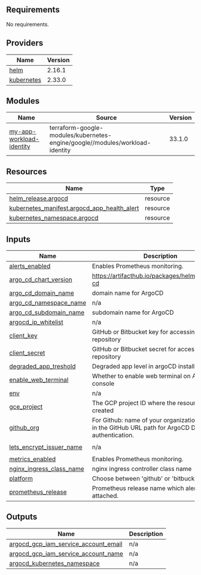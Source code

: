<!-- BEGIN_TF_DOCS -->
## Requirements

No requirements.

## Providers

| Name | Version |
|------|---------|
| <a name="provider_helm"></a> [helm](#provider\_helm) | 2.16.1 |
| <a name="provider_kubernetes"></a> [kubernetes](#provider\_kubernetes) | 2.33.0 |

## Modules

| Name | Source | Version |
|------|--------|---------|
| <a name="module_my-app-workload-identity"></a> [my-app-workload-identity](#module\_my-app-workload-identity) | terraform-google-modules/kubernetes-engine/google//modules/workload-identity | 33.1.0 |

## Resources

| Name | Type |
|------|------|
| [helm_release.argocd](https://registry.terraform.io/providers/hashicorp/helm/latest/docs/resources/release) | resource |
| [kubernetes_manifest.argocd_app_health_alert](https://registry.terraform.io/providers/hashicorp/kubernetes/latest/docs/resources/manifest) | resource |
| [kubernetes_namespace.argocd](https://registry.terraform.io/providers/hashicorp/kubernetes/latest/docs/resources/namespace) | resource |

## Inputs

| Name | Description | Type | Default | Required |
|------|-------------|------|---------|:--------:|
| <a name="input_alerts_enabled"></a> [alerts\_enabled](#input\_alerts\_enabled) | Enables Prometheus monitoring. | `bool` | `false` | no |
| <a name="input_argo_cd_chart_version"></a> [argo\_cd\_chart\_version](#input\_argo\_cd\_chart\_version) | https://artifacthub.io/packages/helm/argo/argo-cd | `string` | `"7.7.3"` | no |
| <a name="input_argo_cd_domain_name"></a> [argo\_cd\_domain\_name](#input\_argo\_cd\_domain\_name) | domain name for ArgoCD | `string` | n/a | yes |
| <a name="input_argo_cd_namespace_name"></a> [argo\_cd\_namespace\_name](#input\_argo\_cd\_namespace\_name) | n/a | `string` | `"argocd"` | no |
| <a name="input_argo_cd_subdomain_name"></a> [argo\_cd\_subdomain\_name](#input\_argo\_cd\_subdomain\_name) | subdomain name for ArgoCD | `string` | `"argocd"` | no |
| <a name="input_argocd_ip_whitelist"></a> [argocd\_ip\_whitelist](#input\_argocd\_ip\_whitelist) | n/a | `string` | `"0.0.0.0/0"` | no |
| <a name="input_client_key"></a> [client\_key](#input\_client\_key) | GitHub or Bitbucket key for accessing the repository | `string` | `null` | no |
| <a name="input_client_secret"></a> [client\_secret](#input\_client\_secret) | GitHub or Bitbucket secret for accessing the repository | `string` | `null` | no |
| <a name="input_degraded_app_treshold"></a> [degraded\_app\_treshold](#input\_degraded\_app\_treshold) | Degraded app level in argoCD installation. | `string` | `"0"` | no |
| <a name="input_enable_web_terminal"></a> [enable\_web\_terminal](#input\_enable\_web\_terminal) | Whether to enable web terminal on ArgoCD console | `bool` | `false` | no |
| <a name="input_env"></a> [env](#input\_env) | n/a | `string` | `"dev"` | no |
| <a name="input_gce_project"></a> [gce\_project](#input\_gce\_project) | The GCP project ID where the resources will be created | `string` | n/a | yes |
| <a name="input_github_org"></a> [github\_org](#input\_github\_org) | For Github: name of your organization as shown in the GitHub URL path for ArgoCD Dex authentication. | `string` | `null` | no |
| <a name="input_lets_encrypt_issuer_name"></a> [lets\_encrypt\_issuer\_name](#input\_lets\_encrypt\_issuer\_name) | n/a | `string` | `"cloudflare-issuer"` | no |
| <a name="input_metrics_enabled"></a> [metrics\_enabled](#input\_metrics\_enabled) | Enables Prometheus monitoring. | `bool` | `false` | no |
| <a name="input_nginx_ingress_class_name"></a> [nginx\_ingress\_class\_name](#input\_nginx\_ingress\_class\_name) | nginx ingress controller class name | `string` | `"nginx"` | no |
| <a name="input_platform"></a> [platform](#input\_platform) | Choose between 'github' or 'bitbucket-cloud' | `string` | n/a | yes |
| <a name="input_prometheus_release"></a> [prometheus\_release](#input\_prometheus\_release) | Prometheus release name which alert will be attached. | `string` | `"prometheus-community"` | no |

## Outputs

| Name | Description |
|------|-------------|
| <a name="output_argocd_gcp_iam_service_account_email"></a> [argocd\_gcp\_iam\_service\_account\_email](#output\_argocd\_gcp\_iam\_service\_account\_email) | n/a |
| <a name="output_argocd_gcp_iam_service_account_name"></a> [argocd\_gcp\_iam\_service\_account\_name](#output\_argocd\_gcp\_iam\_service\_account\_name) | n/a |
| <a name="output_argocd_kubernetes_namespace"></a> [argocd\_kubernetes\_namespace](#output\_argocd\_kubernetes\_namespace) | n/a |
<!-- END_TF_DOCS -->